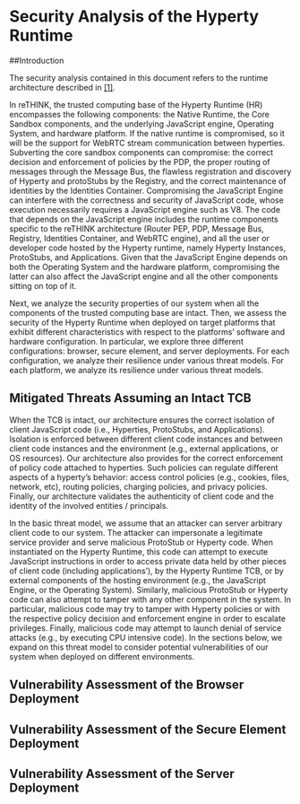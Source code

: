 # Security Analysis of the Hyperty Runtime

##Introduction

The security analysis contained in this document refers to the runtime architecture described in [[1]](https://github.com/reTHINK-project/core-framework/blob/master/docs/specs/runtime/runtime-architecture.md).

In reTHINK, the trusted computing base of the Hyperty Runtime (HR) encompasses the following components: the Native Runtime, the Core Sandbox components, and the underlying JavaScript engine, Operating System, and hardware platform. If the native runtime is compromised, so it will be the support for WebRTC stream communication between hyperties. Subverting the core sandbox components can compromise: the correct decision and enforcement of policies by the PDP, the proper routing of messages through the Message Bus, the flawless registration and discovery of Hyperty and protoStubs by the Registry, and the correct maintenance of identities by the Identities Container. Compromising the JavaScript Engine can interfere with the correctness and security of JavaScript code, whose execution necessarily requires a JavaScript engine such as V8. The code that depends on the JavaScript engine includes the runtime components specific to the reTHINK architecture (Router PEP, PDP, Message Bus, Registry, Identities Container, and WebRTC engine), and all the user or developer code hosted by the Hyperty runtime, namely Hyperty Instances, ProtoStubs, and Applications. Given that the JavaScript Engine depends on both the Operating System and the hardware platform, compromising the latter can also affect the JavaScript engine and all the other components sitting on top of it.

Next, we analyze the security properties of our system when all the components of the trusted computing base are intact. Then, we assess the security of the Hyperty Runtime when deployed on target platforms that exhibit different characteristics with respect to the platforms’ software and hardware configuration. In particular, we explore three different configurations: browser, secure element, and server deployments. For each configuration, we analyze their resilience under various threat models. For each platform, we analyze its resilience under various threat models.

## Mitigated Threats Assuming an Intact TCB

When the TCB is intact, our architecture ensures the correct isolation of client JavaScript code (i.e., Hyperties, ProtoStubs, and Applications). Isolation is enforced between different client code instances and between client code instances and the environment (e.g., external applications, or OS resources). Our architecture also provides for the correct enforcement of policy code attached to hyperties. Such policies can regulate different aspects of a hyperty’s behavior: access control policies (e.g., cookies, files, network, etc), routing policies, charging policies, and privacy policies. Finally, our architecture validates the authenticity of client code and the identity of the involved entities / principals.

In the basic threat model, we assume that an attacker can server arbitrary client code to our system. The attacker can impersonate a legitimate service provider and serve malicious ProtoStub or Hyperty code. When instantiated on the Hyperty Runtime, this code can attempt to execute JavaScript instructions in order to access private data held by other pieces of client code (including applications’), by the Hyperty Runtime TCB, or by external components of the hosting environment (e.g., the JavaScript Engine, or the Operating System). Similarly, malicious ProtoStub or Hyperty code can also attempt to tamper with any other component in the system. In particular, malicious code may try to tamper with Hyperty policies or with the respective policy decision and enforcement engine in order to escalate privileges. Finally, malicious code may attempt to launch denial of service attacks (e.g., by executing CPU intensive code). In the sections below, we expand on this threat model to consider potential vulnerabilities of our system when deployed on different environments.


## Vulnerability Assessment of the Browser Deployment


## Vulnerability Assessment of the Secure Element Deployment


## Vulnerability Assessment of the Server Deployment

